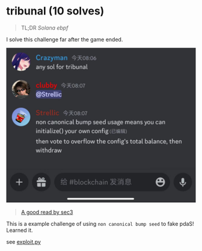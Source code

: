# tribunal (10 solves)

> TL;DR _Solana ebpf_

I solve this challenge far after the game ended.

![](./1.jpg)

> [A good read by sec3](https://medium.com/coinmonks/security-of-solana-smart-contracts-why-you-should-always-validate-pda-bump-seeds-d068095fc772)

This is a example challenge of using `non canonical bump seed` to fake pdaS! Learned it.

see [exploit.py](./exploit.py)